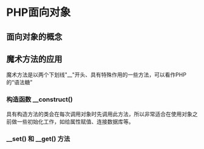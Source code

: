 PHP面向对象
===========


面向对象的概念
-------------


魔术方法的应用
----------------
魔术方法是以两个下划线"__"开头、具有特殊作用的一些方法，可以看作PHP的“语法糖”

### 构造函数 __construct()
具有构造方法的类会在每次调用对象时先调用此方法，所以非常适合在使用对象之前做一些初始化工作，如给属性赋值、连接数据库等。


### __set() 和 __get() 方法





